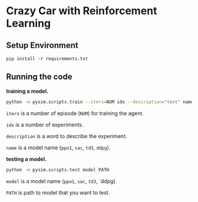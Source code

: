 # Crazy Car with Reinforcement Learning

## Setup Environment

```shell
pip install -r requirements.txt
```

## Running the code

**training a model.**

```zsh
python -m pysim.scripts.train --iters=NUM idx --description="test" name
```

`iters` is a number of episode (`NUM`) for training the agent.

`idx` is a number of experiments.

`description` is a word to describe the experiment.

`name` is a model name (`ppo1`, `sac`, `td3`, `ddpg`).


**testing a model.**

```zsh
python -m pysim.scripts.test model PATH
```

`model` is a model name (`ppo1`, `sac`, `td3`, `ddpg).

`PATH` is path to model that you want to test.
